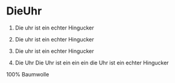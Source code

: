 # DieUhr

1. Die uhr ist ein echter Hingucker

2. Die uhr ist ein echter Hingucker

3. Die uhr ist ein echter Hingucker

4. Die Uhr Die Uhr ist ein ein ein die Uhr ist ein echter Hingucker

100% Baumwolle
